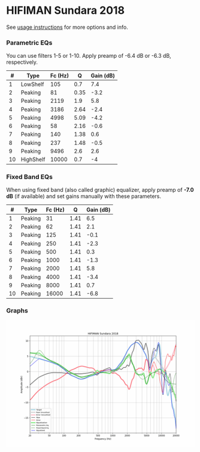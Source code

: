 # HIFIMAN Sundara 2018
See [usage instructions](https://github.com/jaakkopasanen/AutoEq#usage) for more options and info.

### Parametric EQs
You can use filters 1-5 or 1-10. Apply preamp of -6.4 dB or -6.3 dB, respectively.

|   # | Type      |   Fc (Hz) |    Q |   Gain (dB) |
|-----|-----------|-----------|------|-------------|
|   1 | LowShelf  |       105 | 0.7  |         7.4 |
|   2 | Peaking   |        81 | 0.35 |        -3.2 |
|   3 | Peaking   |      2119 | 1.9  |         5.8 |
|   4 | Peaking   |      3186 | 2.64 |        -2.4 |
|   5 | Peaking   |      4998 | 5.09 |        -4.2 |
|   6 | Peaking   |        58 | 2.16 |        -0.6 |
|   7 | Peaking   |       140 | 1.38 |         0.6 |
|   8 | Peaking   |       237 | 1.48 |        -0.5 |
|   9 | Peaking   |      9496 | 2.6  |         2.6 |
|  10 | HighShelf |     10000 | 0.7  |        -4   |

### Fixed Band EQs
When using fixed band (also called graphic) equalizer, apply preamp of **-7.0 dB** (if available) and set gains manually with these parameters.

|   # | Type    |   Fc (Hz) |    Q |   Gain (dB) |
|-----|---------|-----------|------|-------------|
|   1 | Peaking |        31 | 1.41 |         6.5 |
|   2 | Peaking |        62 | 1.41 |         2.1 |
|   3 | Peaking |       125 | 1.41 |        -0.1 |
|   4 | Peaking |       250 | 1.41 |        -2.3 |
|   5 | Peaking |       500 | 1.41 |         0.3 |
|   6 | Peaking |      1000 | 1.41 |        -1.3 |
|   7 | Peaking |      2000 | 1.41 |         5.8 |
|   8 | Peaking |      4000 | 1.41 |        -3.4 |
|   9 | Peaking |      8000 | 1.41 |         0.7 |
|  10 | Peaking |     16000 | 1.41 |        -6.8 |

### Graphs
![](./HIFIMAN%20Sundara%202018.png)
